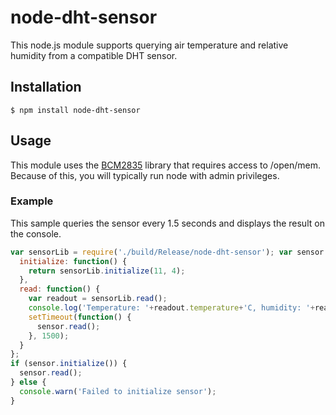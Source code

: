 # node-dht-sensor

This node.js module supports querying air temperature and relative humidity from a compatible DHT sensor.

## Installation
    $ npm install node-dht-sensor

## Usage

This module uses the [BCM2835](http://www.airspayce.com/mikem/bcm2835/) library that requires access to 
/open/mem. Because of this, you will typically run node with admin privileges.

### Example

This sample queries the sensor every 1.5 seconds and displays the result on the console. 

```javascript
var sensorLib = require('./build/Release/node-dht-sensor'); var sensor = {
  initialize: function() {
    return sensorLib.initialize(11, 4);
  },
  read: function() {
    var readout = sensorLib.read();
    console.log('Temperature: '+readout.temperature+'C, humidity: '+readout.humidity+'%');
    setTimeout(function() {
      sensor.read();
    }, 1500);
  }
};
if (sensor.initialize()) {
  sensor.read();
} else {
  console.warn('Failed to initialize sensor');
}
```
